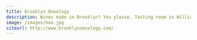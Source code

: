 ```yaml
---
title: Brooklyn Oneology
description: Wines made in Brooklyn? Yes please. Tasting room in Williamsburg.
image: /images/boe.jpg
siteurl: http://www.brooklynoenology.com/
---
```

